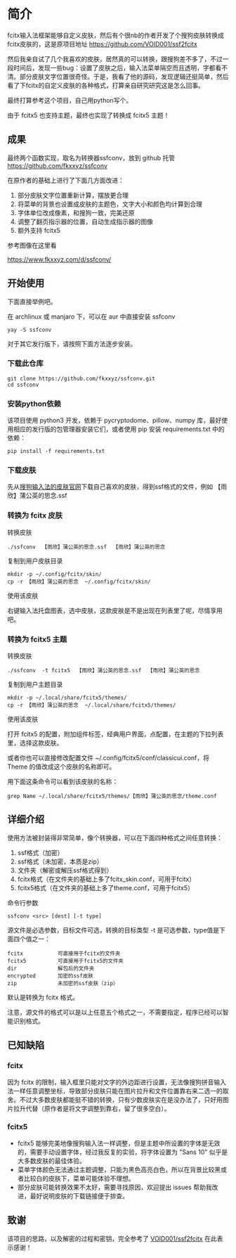 # 简介
fcitx输入法框架能够自定义皮肤，然后有个很nb的作者开发了个搜狗皮肤转换成fcitx皮肤的，这是原项目地址 https://github.com/VOID001/ssf2fcitx

然后我亲自试了几个我喜欢的皮肤，居然真的可以转换，跟搜狗差不多了，不过一段时间后，发现一些bug：设置了皮肤之后，输入法菜单隔空而且透明，字都看不清。部分皮肤文字位置很奇怪。于是，我看了他的源码，发现逻辑还挺简单，然后看了下fcitx的自定义皮肤的各种格式，打算亲自研究研究这是怎么回事。

最终打算参考这个项目，自己用python写个。

由于 fcitx5 也支持主题，最终也实现了转换成 fcitx5 主题！

## 成果

最终两个函数实现，取名为转换器ssfconv，放到 github 托管 https://github.com/fkxxyz/ssfconv

在原作者的基础上进行了下面几方面改进：

1. 部分皮肤文字位置重新计算，摆放更合理
2. 将菜单的背景也设置成皮肤的主题色，文字大小和颜色均计算到合理
3. 字体单位改成像素，和搜狗一致，完美还原
4. 调整了翻页指示器的位置，自动生成指示器的图像
5. 额外支持 fcitx5

参考图像在这里看

https://www.fkxxyz.com/d/ssfconv/

## 开始使用

下面直接举例吧。

在 archlinux 或 manjaro 下，可以在 aur 中直接安装 ssfconv

```shell
yay -S ssfconv
```

对于其它发行版下，请按照下面方法逐步安装。

### 下载此仓库

```shell
git clone https://github.com/fkxxyz/ssfconv.git
cd ssfconv
```

### 安装python依赖

该项目使用 python3 开发，依赖于 pycryptodome、pillow、numpy 库，最好使用相应的发行版的包管理器安装它们，或者使用 pip 安装 requirements.txt 中的依赖：
```shell
pip install -f requirements.txt
```

### 下载皮肤

先从[搜狗输入法的皮肤官网](https://pinyin.sogou.com/skins/)下载自己喜欢的皮肤，得到ssf格式的文件，例如 【雨欣】蒲公英的思念.ssf

### 转换为 fcitx 皮肤

转换皮肤

```shell
./ssfconv  【雨欣】蒲公英的思念.ssf  【雨欣】蒲公英的思念
```

复制到用户皮肤目录

```shell
mkdir -p ~/.config/fcitx/skin/
cp -r 【雨欣】蒲公英的思念  ~/.config/fcitx/skin/
```

使用该皮肤

右键输入法托盘图表，选中皮肤，这款皮肤是不是出现在列表里了呢，尽情享用吧。

### 转换为 fcitx5 主题

转换皮肤

```shell
./ssfconv  -t fcitx5  【雨欣】蒲公英的思念.ssf  【雨欣】蒲公英的思念
```

复制到用户主题目录

```shell
mkdir -p ~/.local/share/fcitx5/themes/
cp -r 【雨欣】蒲公英的思念  ~/.local/share/fcitx5/themes/
```

使用该皮肤

打开 fcitx5 的配置，附加组件标签，经典用户界面，点配置，在主题的下拉列表里，选择这款皮肤。

或者你也可以直接修改配置文件 ~/.config/fcitx5/conf/classicui.conf，将 Theme 的值改成这个皮肤的名称即可。

用下面这条命令可以看到该皮肤的名称：

```shell
grep Name ~/.local/share/fcitx5/themes/【雨欣】蒲公英的思念/theme.conf
```

## 详细介绍

使用方法被封装得非常简单，像个转换器，可以在下面四种格式之间任意转换：

1. ssf格式（加密）
2. ssf格式（未加密，本质是zip）
3. 文件夹（解密或解压ssf格式得到）
4. fcitx格式（在文件夹的基础上多了fcitx_skin.conf，可用于fcitx）
5. fcitx5格式（在文件夹的基础上多了theme.conf，可用于fcitx5）

命令行参数

```shell
ssfconv <src> [dest] [-t type]
```

源文件是必选参数，目标文件可选，转换的目标类型 -t 是可选参数，type值是下面四个值之一：

```
fcitx			可直接用于fcitx的文件夹
fcitx5			可直接用于fcitx5的文件夹
dir				解包后的文件夹
encrypted		加密的ssf皮肤
zip				未加密的ssf皮肤（zip）
```

默认是转换为 fcitx 格式。

注意，源文件的格式可以是以上任意五个格式之一，不需要指定，程序已经可以智能识别格式。

## 已知缺陷

### fcitx

因为 fcitx 的限制，输入框里只能对文字的外边距进行设置，无法像搜狗拼音输入法一样任意调整坐标，导致部分皮肤只能在图片拉升和文件位置靠右来二选一的取舍。不过大多数皮肤都能挺不错的转换，只有少数皮肤实在是没办法了，只好用图片拉升代替（原作者是将文字调整到靠右，留了很多空白）。

### fcitx5

- fcitx5 能够完美地像搜狗输入法一样调整，但是主题中所设置的字体是无效的，需要手动设置字体，经过我反复的实验，将字体设置为 "Sans 10" 似乎是大多数皮肤的最佳体验。
- 菜单字体颜色无法通过主题调整，只能为黑色高亮白色，所以在背景比较黑或者比较白的皮肤下，菜单可能体验不理想。
- 部分皮肤可能转换效果不太好，需要寻找原因，欢迎提出 issues 帮助我改进，最好说明皮肤的下载链接便于排查。

## 致谢

该项目的思路，以及解密的过程和密钥，完全参考了 [VOID001/ssf2fcitx](VOID001/ssf2fcitx) 在此表示感谢！

